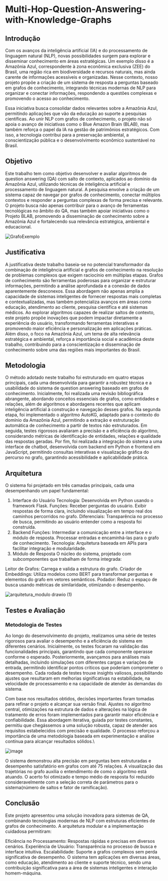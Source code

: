 # Multi-Hop-Question-Answering-with-Knowledge-Graphs
## Introdução
Com os avanços da inteligência artificial (IA) e do processamento de linguagem natural (NLP), novas possibilidades surgem para explorar e disseminar conhecimento em áreas estratégicas. Um exemplo disso é a Amazônia Azul, correspondente à zona econômica exclusiva (ZEE) do Brasil, uma região rica em biodiversidade e recursos naturais, mas ainda carente de informações acessíveis e organizadas. Nesse contexto, nosso projeto propõe a criação de um sistema de resposta a perguntas baseado em grafos de conhecimento, integrando técnicas modernas de NLP para organizar e conectar informações, respondendo a questões complexas e promovendo o acesso ao conhecimento.

Essa iniciativa busca consolidar dados relevantes sobre a Amazônia Azul, permitindo aplicações que vão da educação ao suporte a pesquisas científicas. Ao unir NLP com grafos de conhecimento, o projeto não só apoia o avanço de iniciativas como o Blue Amazon Brain (BLAB), mas também reforça o papel da IA na gestão de patrimônios estratégicos. Com isso, a tecnologia contribui para a preservação ambiental, a conscientização pública e o desenvolvimento econômico sustentável no Brasil.

## Objetivo
Este trabalho tem como objetivo desenvolver e avaliar algoritmos de question answering (QA) com salto de contexto, aplicados ao domínio da Amazônia Azul, utilizando técnicas de inteligência artificial e processamento de linguagem natural. A pesquisa envolve a criação de um sistema capaz de navegar por grafos de conhecimento, conectar múltiplos contextos e responder a perguntas complexas de forma precisa e relevante. O projeto busca não apenas contribuir para o avanço de ferramentas tecnológicas no âmbito do QA, mas também apoiar iniciativas como o Projeto BLAB, promovendo a disseminação de conhecimento sobre a Amazônia Azul e fortalecendo sua relevância estratégica, ambiental e educacional.

![GrafoExemplo](https://github.com/user-attachments/assets/3eedbbda-8003-4b3d-a3f0-b5a4bcf0f9d7)

## Justificativa

A justificativa deste trabalho baseia-se no potencial transformador da combinação de inteligência artificial e grafos de conhecimento na resolução de problemas complexos que exigem raciocínio em múltiplas etapas. Grafos de conhecimento são ferramentas poderosas para organizar e estruturar informações, permitindo a análise aprofundada e a conexão de dados aparentemente desconexos. Essa abordagem não apenas amplia a capacidade de sistemas inteligentes de fornecer respostas mais completas e contextualizadas, mas também potencializa avanços em áreas como educação, atendimento ao cliente, pesquisa científica e até sistemas médicos. Ao explorar algoritmos capazes de realizar saltos de contexto, este projeto propõe inovações que podem impactar diretamente a experiência do usuário, transformando ferramentas interativas e promovendo maior eficiência e personalização em aplicações práticas. Além disso, o foco na Amazônia Azul, um tema de alta relevância estratégica e ambiental, reforça a importância social e acadêmica deste trabalho, contribuindo para a conscientização e disseminação de conhecimento sobre uma das regiões mais importantes do Brasil.

## Metodologia

O método adotado neste trabalho foi estruturado em quatro etapas principais, cada uma desenvolvida para garantir a robustez técnica e a usabilidade do sistema de question answering baseado em grafos de conhecimento. Inicialmente, foi realizada uma revisão bibliográfica abrangente, abordando conceitos essenciais de grafos, como entidades e relações, além de algoritmos e abordagens recentes que aplicam inteligência artificial à construção e navegação desses grafos. Na segunda etapa, foi implementado o algoritmo AutoKG, adaptado para o contexto do domínio da Amazônia Azul, permitindo a extração e estruturação automática de conhecimento a partir de textos não estruturados. Em seguida, testes rigorosos avaliaram a precisão e a eficiência do algoritmo, considerando métricas de identificação de entidades, relações e qualidade das respostas geradas. Por fim, foi realizada a integração do sistema a uma interface de chatbot, desenvolvida com backend em Python e frontend em JavaScript, permitindo consultas interativas e visualização gráfica do percurso no grafo, garantindo acessibilidade e aplicabilidade prática.

## Arquitetura
O sistema foi projetado em três camadas principais, cada uma desempenhando um papel fundamental:

1. Interface do Usuário
Tecnologia: Desenvolvida em Python usando o framework Flask.
Funções:
Receber perguntas do usuário.
Exibir respostas de forma clara, incluindo visualização em tempo real dos caminhos percorridos no grafo.
Diferenciais: Transparência no processo de busca, permitindo ao usuário entender como a resposta foi construída.
2. Backend
Funções:
Intermediar a comunicação entre a interface e o módulo de resposta.
Processar entradas e encaminhá-las para o grafo de conhecimento.
Tecnologia: Arquitetura baseada em APIs para facilitar integração e modularidade.
3. Módulo de Resposta
O núcleo do sistema, projetado com subcomponentes que trabalham de forma integrada:

Leitor de Grafos: Carrega e valida a estrutura do grafo.
Criador de Embeddings: Utiliza modelos como BERT para transformar perguntas e elementos do grafo em vetores semânticos.
Podador: Reduz o espaço de busca usando métricas de similaridade, otimizando o desempenho.

![arquitetura_modulo drawio (1)](https://github.com/user-attachments/assets/ba325948-7dbf-4679-8f1f-5c694326a6b3)

## Testes e Avaliação
### Metodologia de Testes
Ao longo do desenvolvimento do projeto, realizamos uma série de testes rigorosos para avaliar o desempenho e a eficiência do sistema em diferentes cenários. Inicialmente, os testes focaram na validação das funcionalidades principais, garantindo que cada componente operasse conforme o esperado. Posteriormente, avançamos para análises mais detalhadas, incluindo simulações com diferentes cargas e variações de entrada, permitindo identificar pontos críticos que poderiam comprometer o desempenho. Cada rodada de testes trouxe insights valiosos, possibilitando ajustes que resultaram em melhorias significativas na estabilidade, na velocidade de processamento e na capacidade de atender às demandas do sistema.

Com base nos resultados obtidos, decisões importantes foram tomadas para refinar o projeto e alcançar sua versão final. Ajustes no algoritmo central, otimizações na estrutura de dados e alterações na lógica de tratamento de erros foram implementados para garantir maior eficiência e confiabilidade. Essa abordagem iterativa, guiada por testes constantes, permitiu que chegássemos a uma solução robusta, capaz de atender aos requisitos estabelecidos com precisão e qualidade. O processo reforçou a importância de uma metodologia baseada em experimentação e análise contínua para alcançar resultados sólidos.\

![image](https://github.com/user-attachments/assets/feb5dd5f-98c7-4d60-afbc-65fa3ae33204)

O sistema demonstrou alta precisão em perguntas bem estruturadas e desempenho satisfatório em grafos com até 75 relações.
A visualização das trajetórias no grafo auxilia o entendimento de como o algoritmo está atuando.
O acerto foi otimizado e tempo médio de resposta foi reduzido consideravelmente com a seleção correta de parâmetros para o sistema(número de saltos e fator de ramificação).

## Conclusão
Este projeto apresentou uma solução inovadora para sistemas de QA, combinando tecnologias modernas de NLP com estruturas eficientes de grafos de conhecimento. A arquitetura modular e a implementação cuidadosa permitiram:

Eficiência no Processamento: Respostas rápidas e precisas em diversos cenários.
Experiência de Usuário: Transparência no processo de busca e interface intuitiva.
Escalabilidade: Suporte a grafos complexos sem perda significativa de desempenho.
O sistema tem aplicações em diversas áreas, como educação, atendimento ao cliente e suporte técnico, sendo uma contribuição significativa para a área de sistemas inteligentes e interação homem-máquina.
